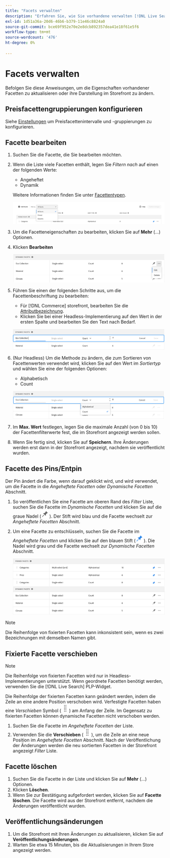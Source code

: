 ```yaml
---
title: "Facets verwalten"
description: "Erfahren Sie, wie Sie vorhandene verwalten [!DNL Live Search] Facetten."
exl-id: 1d51a36a-20d6-46b6-b379-11e46c8824a0
source-git-commit: bce69f952e70e2e8dcb892357dea41e18f61e5f6
workflow-type: tm+mt
source-wordcount: '476'
ht-degree: 0%

---
```


# Facets verwalten

Befolgen Sie diese Anweisungen, um die Eigenschaften vorhandener Facetten zu aktualisieren oder ihre Darstellung im Storefront zu ändern.

## Preisfacettengruppierungen konfigurieren

Siehe [Einstellungen](settings.md) um Preisfacettenintervalle und -gruppierungen zu konfigurieren.

## Facette bearbeiten

1. Suchen Sie die Facette, die Sie bearbeiten möchten.
1. Wenn die Liste viele Facetten enthält, legen Sie *Filtern nach* auf einen der folgenden Werte:

   * Angeheftet
   * Dynamik

   Weitere Informationen finden Sie unter [Facettentypen](facets-type.md).

   ![Filterfacetten](assets/facets-filter-by-cropped.png)

1. Um die Facetteneigenschaften zu bearbeiten, klicken Sie auf **Mehr** (...) Optionen.
1. Klicken **Bearbeiten**

   ![Optionen bearbeiten](assets/facet-edit-menu.png)

1. Führen Sie einen der folgenden Schritte aus, um die Facettenbeschriftung zu bearbeiten:

   * Für [!DNL Commerce] storefront, bearbeiten Sie die [Attributbezeichnung](https://experienceleague.adobe.com/docs/commerce-admin/catalog/product-attributes/product-attributes.html).
   * Klicken Sie bei einer Headless-Implementierung auf den Wert in der ersten Spalte und bearbeiten Sie den Text nach Bedarf.

   ![Titel bearbeiten](assets/facet-edit-label.png)

1. (Nur Headless) Um die Methode zu ändern, die zum Sortieren von Facettenwerten verwendet wird, klicken Sie auf den Wert im *Sortiertyp* und wählen Sie eine der folgenden Optionen:

   * Alphabetisch
   * Count

   ![Anzahl bearbeiten](assets/facets-edit-count.png)

1. Im **Max. Wert** festlegen, legen Sie die maximale Anzahl (von 0 bis 10) der Facettenfilterwerte fest, die im Storefront angezeigt werden sollen.
1. Wenn Sie fertig sind, klicken Sie auf **Speichern**.
Ihre Änderungen werden erst dann in der Storefront angezeigt, nachdem sie veröffentlicht wurden.

## Facette des Pins/Entpin

Der Pin ändert die Farbe, wenn darauf geklickt wird, und wird verwendet, um die Facette in die *Angeheftete Facetten* oder *Dynamische Facetten* Abschnitt.

1. So veröffentlichen Sie eine Facette am oberen Rand des *Filter* Liste, suchen Sie die Facette im *Dynamische Facetten* und klicken Sie auf die graue Nadel (![Pin-Auswahl](assets/btn-pin-gray.png)).
Der Stift wird blau und die Facette wechselt zur *Angeheftete Facetten* Abschnitt.
1. Um eine Facette zu entschlüsseln, suchen Sie die Facette im *Angeheftete Facetten* und klicken Sie auf den blauen Stift (![Pin-Auswahl](assets/btn-pin-blue.png)).
Die Nadel wird grau und die Facette wechselt zur *Dynamische Facetten* Abschnitt.

   ![Gesteitete und dynamische Facetten](assets/facets-pinned-unpinned.png)

>[!NOTE]
>
>Die Reihenfolge von fixierten Facetten kann inkonsistent sein, wenn es zwei Bezeichnungen mit demselben Namen gibt.

## Fixierte Facette verschieben

>[!NOTE]
>
>Die Reihenfolge von fixierten Facetten wird nur in Headless-Implementierungen unterstützt. Wenn geordnete Facetten benötigt werden, verwenden Sie die [!DNL Live Search] PLP-Widget.

Die Reihenfolge der fixierten Facetten kann geändert werden, indem die Zeile an eine andere Position verschoben wird. Verfestigte Facetten haben eine *Verschieben* Symbol (![Auswahl verschieben](assets/btn-move.png)) am Anfang der Zeile. Im Gegensatz zu fixierten Facetten können dynamische Facetten nicht verschoben werden.

1. Suchen Sie die Facette im *Angeheftete Facetten* der Liste.
1. Verwenden Sie die **Verschieben** (![Auswahl verschieben](assets/btn-move.png)), um die Zeile an eine neue Position im *Angeheftete Facetten* Abschnitt.
Nach der Veröffentlichung der Änderungen werden die neu sortierten Facetten in der Storefront angezeigt *Filter* Liste.

## Facette löschen

1. Suchen Sie die Facette in der Liste und klicken Sie auf **Mehr** (...) Optionen.
1. Klicken **Löschen**.
1. Wenn Sie zur Bestätigung aufgefordert werden, klicken Sie auf **Facette löschen**.
Die Facette wird aus der Storefront entfernt, nachdem die Änderungen veröffentlicht wurden.

## Veröffentlichungsänderungen

1. Um die Storefront mit Ihren Änderungen zu aktualisieren, klicken Sie auf **Veröffentlichungsänderungen**.
1. Warten Sie etwa 15 Minuten, bis die Aktualisierungen in Ihrem Store angezeigt werden.
